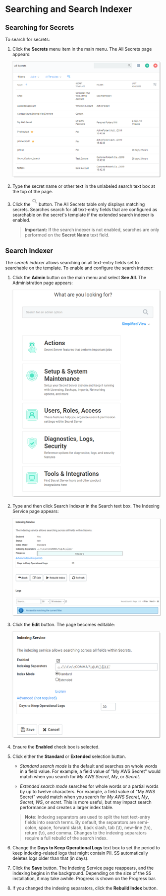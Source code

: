 [title]: # (Searching and Search Indexer)
[tags]: # (Search)
[priority]: # (1000)

# Searching and Search Indexer

## Searching for Secrets

To search for secrets:

1. Click the **Secrets** menu item in the main menu. The All Secrets page appears:

   ![1557170622697](images/1557170622697.png)

1. Type the secret name or other text in the unlabeled search text box at the top of the page.

1. Click the ![1557171130201](images/1557171130201.png) button. The All Secrets table only displays matching secrets. Searches search for all text-entry fields that are configured as searchable on the secret's template if the extended search indexer is enabled.

   > **Important:** If the search indexer is not enabled, searches are only performed on the **Secret Name** text field.

## Search Indexer

The _search indexer_ allows searching on all text-entry fields set to searchable on the template. To enable and configure the search indexer:

1. Click the **Admin** button on the main menu and select **See All**. The Administration page appears:

   ![image-20191114142009435](images/image-20191114142009435.png)

1. Type and then click Search Indexer in the Search text box. The Indexing Service page appears:

   ![image-20191203145755643](images/image-20191203145755643.png)

1. Click the **Edit** button. The page becomes editable:

   ![image-20191203150216372](images/image-20191203150216372.png)

1. Ensure the **Enabled** check box is selected.

1. Click either the **Standard** or **Extended** selection button.

   - *Standard search mode* is the default and searches on whole words in a field value. For example, a field value of "My AWS Secret" would match when you search for *My AWS Secret*, *My*, or *Secret*.

   - *Extended search mode* searches for whole words or a partial words by up to twelve characters. For example, a field value of "My AWS Secret" would match when you search for *My AWS Secret*, *My*, *Secret*, *WS*, or *ecret*. This is more useful, but may impact search performance and creates a larger index table.

   > **Note:** Indexing separators are used to split the text text-entry fields into search terms. By default, the separators are semi-colon, space, forward slash, back slash, tab (\t), new-line (\n), return (\r), and comma. Changes to the indexing separators require a full rebuild of the search index.

1. Change the **Days to Keep Operational Logs** text box to set the period to keep indexing-related logs that might contain PII. SS automatically deletes logs older than that (in days).

1. Click the **Save** button. The Indexing Service page reappears, and the indexing begins in the background.  Depending on the size of the SS installation, it may take awhile. Progress is shown on the Progress bar.

1. If you changed the indexing separators, click the **Rebuild Index** button.
